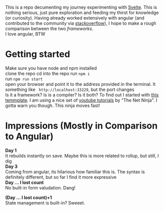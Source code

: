 This is a repo decumenting my journey experimenting with [Svelte](https://svelte.dev). This is nothing serious, just pure exploration
and feeding my thirst for knowledge (or curiosity). Having already worked extensively with angular (and contributed to the community via [stackoverflow](https://stackoverflow.com/users/5927361/kisinga?tab=profile)), I hope to make a rough comparison between the two _frameworks_.  
I love angular, BTW  

# Getting started
Make sure you have node and npm installed  
clone the repo
cd into the repo
run `npm i`  
run `npm run start`  
open your browser and point it to the address provided in the terminal. It something like ` http://localhost:33229`, but the port changes  
Is it a framework? Is is a compiler? Is it both? To find out I started with [this temmplate](https://github.com/sveltejs/template).
I am using a nice set of [youtube tutorials](https://www.youtube.com/playlist?list=PL4cUxeGkcC9hlbrVO_2QFVqVPhlZmz7tO) by "The Net Ninja". I gotta warn you though. This ninja moves fast!

# Impressions (Mostly in Comparison to Angular)
**Day 1**  
It rebuilds instantly on save. Maybe this is more related to rollup, but still, I dig  
**Day 3**  
Coming from angular, its hilarious how familiar this is. The syntax is definitely different, but so far I find it more expressive  
**Day ... I lost count**  
No built-in form valudation. Dang!

**(Day ... I lost count)+1**  
State management is built-in? Sweeet.
